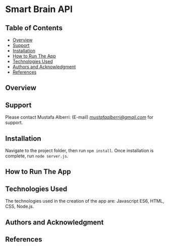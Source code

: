 # Smart Brain API

## Table of Contents

* [Overview](#overview)
* [Support](#support)
* [Installation](#installation)
* [How to Run The App](#how-to-run-the-app)
* [Technologies Used](#technologies-used)
* [Authors and Acknowledgment](#authors-and-acknowledgment)
* [References](#references)

## Overview

## Support
Please contact Mustafa Alberri: (E-mail) *mustafaalberri@gmail.com* for support.

## Installation
Navigate to the project folder, then run `npm install`. Once installation is complete, run `node server.js`.

## How to Run The App

## Technologies Used
The technologies used in the creation of the app are: Javascript ES6, HTML, CSS, Node.js.

## Authors and Acknowledgment

## References
